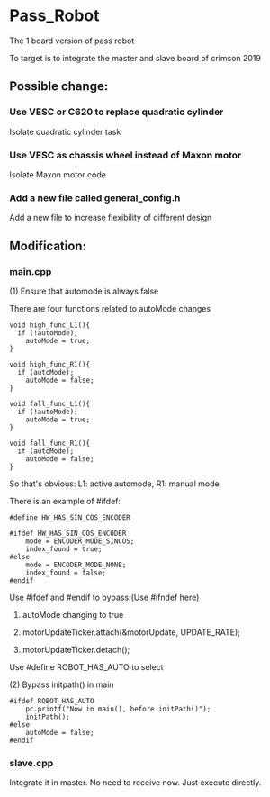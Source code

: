# Pass_Robot
The 1 board version of pass robot

To target is to integrate the master and slave board of crimson 2019

## Possible change:

### Use VESC or C620 to replace quadratic cylinder

Isolate quadratic cylinder task

### Use VESC as chassis wheel instead of Maxon motor

Isolate Maxon motor code

### Add a new file called general_config.h

Add a new file to increase flexibility of different design

## Modification: 

### main.cpp

(1) Ensure that automode is always false

There are four functions related to autoMode changes
~~~
void high_func_L1(){
  if (!autoMode);
    autoMode = true;
}
~~~
~~~
void high_func_R1(){
  if (autoMode);
    autoMode = false;
}
~~~
~~~
void fall_func_L1(){
  if (!autoMode);
    autoMode = true;
}
~~~
~~~
void fall_func_R1(){
  if (autoMode);
    autoMode = false;
}
~~~
So that's obvious: L1: active automode, R1: manual mode

There is an example of #ifdef:

~~~
#define HW_HAS_SIN_COS_ENCODER

#ifdef HW_HAS_SIN_COS_ENCODER
	mode = ENCODER_MODE_SINCOS;
	index_found = true;
#else
	mode = ENCODER_MODE_NONE;
	index_found = false;
#endif
~~~

Use #ifdef and #endif to bypass:(Use #ifndef here)

1. autoMode changing to true 

2. motorUpdateTicker.attach(&motorUpdate, UPDATE_RATE);

3. motorUpdateTicker.detach();

Use #define ROBOT_HAS_AUTO to select

(2) Bypass initpath() in main
~~~
#ifdef ROBOT_HAS_AUTO
    pc.printf("Now in main(), before initPath()");
    initPath();
#else
    autoMode = false;
#endif
~~~
### slave.cpp 

Integrate it in master. No need to receive now. Just execute directly.
